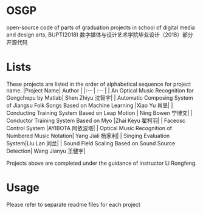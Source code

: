 # OSGP
open-source code of parts of graduation projects in school of digital media and design arts, BUPT(2018)
数字媒体与设计艺术学院毕业设计（2018）部分开源代码

# Lists
These projects are listed in the order of alphabetical sequence for project name.
|Project Name| Author |
|:-- | :-- |
| An Optical Music Recognition for Gongchepu by Matlab| Shen Zhiyu 沈智宇|
| Automatic Composing System of Jiangsu Folk Songs Based on Machine Learning |Xiao Yu 肖昱|
| Conducting Training System Based on Leap Motion | Ning Bowen 宁博文|
| Conductor Training System Based on Myo |Zhai Keyu 翟柯羽|
| Faceosc Control System |AYIBOTA 阿依波塔|
| Optical Music Recognition of Numbered Music Notation| Yang Jiali 杨家利|
| Singing Evaluation System|Liu Lan 刘兰|
| Sound Field Scaling Based on Sound Source Detection| Wang Jianyu 王健宇|

Projects above are completed under the guidance of instructor Li Rongfeng.

# Usage
Please refer to separate readme files for each project
